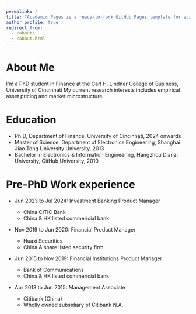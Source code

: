 ```yaml
---
permalink: /
title: "Academic Pages is a ready-to-fork GitHub Pages template for academic personal websites"
author_profile: true
redirect_from: 
  - /about/
  - /about.html
---
```


# About Me

I'm a PhD student in Finance at the Carl H. Lindner College of Business, University of Cincinnati
My current research interests includes empirical asset pricing and market microstructure.


Education
======
* Ph.D, Department of Finance, University of Cincinnati, 2024 onwards
* Master of Science, Department of Electronics Engineering, Shanghai Jiao Tong University University, 2013
* Bachelor in Electronics & Information Engineering, Hangzhou Dianzi University, GitHub University, 2010

Pre-PhD Work experience
======
* Jun 2023 to Jul 2024: Investment Banking Product Manager
  * China CITIC Bank
  * China & HK listed commericial bank

* Nov 2019 to Jun 2020: Financial Product Manager
  * Huaxi Securities
  * China A share listed security firm

* Jun 2015 to Nov 2019: Financial Institutions Product Manager
  * Bank of Communications
  * China & HK listed commericial bank
  
* Apr 2013 to Jun 2015: Management Associate
  * Citibank (China)
  * Wholly owned subsidiary of Citibank N.A.